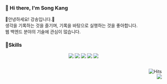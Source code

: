 ### 👋 Hi there, I'm Song Kang
🌱안녕하세요! 강송입니다.🌱\
생각을 기록하는 것을 즐기며, 기록을 바탕으로 실행하는 것을 좋아합니다.\
웹 백엔드 분야의 기술에 관심이 많습니다.

### :muscle:Skills
<div align="center">
<img src="https://img.shields.io/badge/Java-007396?style=flat-square&logo=Java&logoColor=white"/>
<img src="https://img.shields.io/badge/Spring-6DB33F?style=flat-square&logo=Spring&logoColor=white"/>
<img src="https://img.shields.io/badge/Spring Boot-6DB33F?style=flat-square&logo=SpringBoot&logoColor=white"/>
<img src="https://img.shields.io/badge/MySQL-4479A1?style=flat-square&logo=MySQL&logoColor=white"/>
<img src="https://img.shields.io/badge/Docker-2496ED?style=flat-square&logo=Docker&logoColor=white"/>
</div>

<br>
<div align="right">

![Hits](https://hits.seeyoufarm.com/api/count/incr/badge.svg?url=https%3A%2F%2Fgithub.com%2FSong0-0%2Fhit-counter&count_bg=%2379C83D&title_bg=%23555555&icon=github.svg&icon_color=%23E7E7E7&title=hits&edge_flat=false)
\
<a href="https://dev-diary0-0.tistory.com/"><img src="https://img.shields.io/badge/My tech blog-A9BCF5?style=flat-square&logo=GitHub Sponsors&logoColor=white&link=https://dev-diary0-0.tistory.com/"/></a>
</div>
